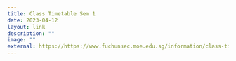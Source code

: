 ```yaml
---
title: Class Timetable Sem 1
date: 2023-04-12
layout: link
description: ""
image: ""
external: https://https://www.fuchunsec.moe.edu.sg/information/class-timetable/
---
```

